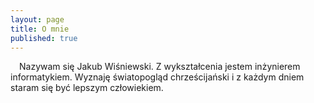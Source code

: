 ```yaml
---
layout: page
title: O mnie
published: true
---
```


<img style="float:left; padding-right: 1em; padding-bottom: 1em;" alt="" src="/pl/images/jakewis.jpg">
Nazywam się Jakub Wiśniewski. Z wykształcenia jestem inżynierem informatykiem. Wyznaję światopogląd chrześcijański i z każdym dniem staram się być lepszym człowiekiem. 


